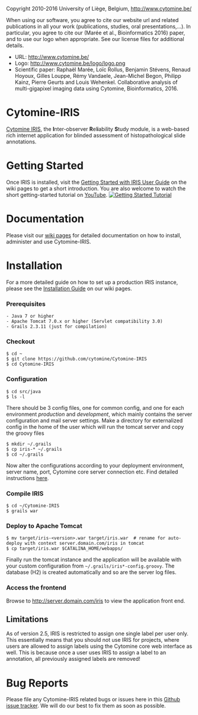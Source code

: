 Copyright 2010-2016 University of Liège, Belgium, http://www.cytomine.be/


When using our software, you agree to cite our website url and related publications in all your work (publications, studies, oral presentations,...). In particular, you agree to cite our (Marée et al., Bioinformatics 2016) paper, and to use our logo when appropriate. See our license files for additional details.

- URL: http://www.cytomine.be/
- Logo: http://www.cytomine.be/logo/logo.png
- Scientific paper: Raphaël Marée, Loïc Rollus, Benjamin Stévens, Renaud Hoyoux, Gilles Louppe, Rémy Vandaele, Jean-Michel Begon, Philipp Kainz, Pierre Geurts and Louis Wehenkel. Collaborative analysis of multi-gigapixel imaging data using Cytomine, Bioinformatics, 2016.



# Cytomine-IRIS
[Cytomine IRIS](https://github.com/cytomine/Cytomine-IRIS/wiki#functionality-and-purpose), the **I**nter-observer **R**el**i**ability **S**tudy module, is a web-based rich internet application for blinded assessment of histopathological slide annotations. 

# Getting Started
Once IRIS is installed, visit the [Getting Started with IRIS User Guide](https://github.com/cytomine/Cytomine-IRIS/wiki/Getting-Started-with-IRIS) on the wiki pages to get a short introduction. You are also welcome to watch the short getting-started tutorial on [YouTube](https://www.youtube.com/watch?v=S0PhEJmqlmA). 
[![Getting Started Tutorial](http://img.youtube.com/vi/S0PhEJmqlmA/0.jpg)](https://www.youtube.com/watch?v=S0PhEJmqlmA)

# Documentation
Please visit our [wiki pages](https://github.com/cytomine/Cytomine-IRIS/wiki) for detailed documentation on how to install, administer and use Cytomine-IRIS.

# Installation
For a more detailed guide on how to set up a production IRIS instance, please see the [Installation Guide](https://github.com/cytomine/Cytomine-IRIS/wiki/Installation-Guide) on our wiki pages.
### Prerequisites
```
- Java 7 or higher
- Apache Tomcat 7.0.x or higher (Servlet compatibility 3.0)
- Grails 2.3.11 (just for compilation)
```

### Checkout
```
$ cd ~
$ git clone https://github.com/cytomine/Cytomine-IRIS
$ cd Cytomine-IRIS
```

### Configuration
```
$ cd src/java
$ ls -l
```
There should be 3 config files, one for common config, and one for each environment *production* and *development*, which mainly contains the server configuration and mail server settings. 
Make a directory for externalized config in the home of the user which will run the tomcat server and copy the groovy files
```
$ mkdir ~/.grails 
$ cp iris-* ~/.grails 
$ cd ~/.grails
```
Now alter the configurations according to your deployment environment, server name, port, Cytomine core server connection etc. Find detailed instructions [here](https://github.com/cytomine/Cytomine-IRIS/wiki/IRIS-Host-Configuration).

### Compile IRIS
```
$ cd ~/Cytomine-IRIS
$ grails war
```

### Deploy to Apache Tomcat
```
$ mv target/iris-<version>.war target/iris.war  # rename for auto-deploy with context server.domain.com/iris in tomcat
$ cp target/iris.war $CATALINA_HOME/webapps/
```

Finally run the tomcat instance and the application will be available with your custom configuration from `~/.grails/iris*-config.groovy`.
The database (H2) is created automatically and so are the server log files.

### Access the frontend
Browse to http://server.domain.com/iris to view the application front end.

## Limitations
As of version 2.5, IRIS is restricted to assign one single label per user only.
This essentially means that you should not use IRIS for projects, where users are allowed to assign labels using the Cytomine core web interface as well.
This is because once a user uses IRIS to assign a label to an annotation, all previously assigned labels are removed!

# Bug Reports
Please file any Cytomine-IRIS related bugs or issues here in this [Github issue tracker](https://github.com/cytomine/Cytomine-IRIS/issues). We will do our best to fix them as soon as possible.

